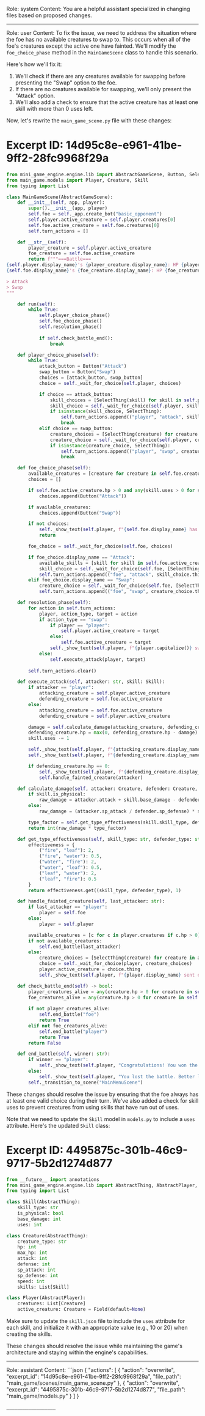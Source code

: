 Role: system
Content: You are a helpful assistant specialized in changing files based on proposed changes.
__________________
Role: user
Content: To fix the issue, we need to address the situation where the foe has no available creatures to swap to. This occurs when all of the foe's creatures except the active one have fainted. We'll modify the `foe_choice_phase` method in the `MainGameScene` class to handle this scenario.

Here's how we'll fix it:

1. We'll check if there are any creatures available for swapping before presenting the "Swap" option to the foe.
2. If there are no creatures available for swapping, we'll only present the "Attack" option.
3. We'll also add a check to ensure that the active creature has at least one skill with more than 0 uses left.

Now, let's rewrite the `main_game_scene.py` file with these changes:

# Excerpt ID: 14d95c8e-e961-41be-9ff2-28fc9968f29a
```python main_game/scenes/main_game_scene.py
from mini_game_engine.engine.lib import AbstractGameScene, Button, SelectThing
from main_game.models import Player, Creature, Skill
from typing import List

class MainGameScene(AbstractGameScene):
    def __init__(self, app, player):
        super().__init__(app, player)
        self.foe = self._app.create_bot("basic_opponent")
        self.player.active_creature = self.player.creatures[0]
        self.foe.active_creature = self.foe.creatures[0]
        self.turn_actions = []

    def __str__(self):
        player_creature = self.player.active_creature
        foe_creature = self.foe.active_creature
        return f"""===Battle===
{self.player.display_name}'s {player_creature.display_name}: HP {player_creature.hp}/{player_creature.max_hp}
{self.foe.display_name}'s {foe_creature.display_name}: HP {foe_creature.hp}/{foe_creature.max_hp}

> Attack
> Swap
"""

    def run(self):
        while True:
            self.player_choice_phase()
            self.foe_choice_phase()
            self.resolution_phase()
            
            if self.check_battle_end():
                break

    def player_choice_phase(self):
        while True:
            attack_button = Button("Attack")
            swap_button = Button("Swap")
            choices = [attack_button, swap_button]
            choice = self._wait_for_choice(self.player, choices)

            if choice == attack_button:
                skill_choices = [SelectThing(skill) for skill in self.player.active_creature.skills]
                skill_choice = self._wait_for_choice(self.player, skill_choices + [Button("Back")])
                if isinstance(skill_choice, SelectThing):
                    self.turn_actions.append(("player", "attack", skill_choice.thing))
                    break
            elif choice == swap_button:
                creature_choices = [SelectThing(creature) for creature in self.player.creatures if creature != self.player.active_creature and creature.hp > 0]
                creature_choice = self._wait_for_choice(self.player, creature_choices + [Button("Back")])
                if isinstance(creature_choice, SelectThing):
                    self.turn_actions.append(("player", "swap", creature_choice.thing))
                    break

    def foe_choice_phase(self):
        available_creatures = [creature for creature in self.foe.creatures if creature != self.foe.active_creature and creature.hp > 0]
        choices = []

        if self.foe.active_creature.hp > 0 and any(skill.uses > 0 for skill in self.foe.active_creature.skills):
            choices.append(Button("Attack"))

        if available_creatures:
            choices.append(Button("Swap"))

        if not choices:
            self._show_text(self.player, f"{self.foe.display_name} has no available actions!")
            return

        foe_choice = self._wait_for_choice(self.foe, choices)

        if foe_choice.display_name == "Attack":
            available_skills = [skill for skill in self.foe.active_creature.skills if skill.uses > 0]
            skill_choice = self._wait_for_choice(self.foe, [SelectThing(skill) for skill in available_skills])
            self.turn_actions.append(("foe", "attack", skill_choice.thing))
        elif foe_choice.display_name == "Swap":
            creature_choice = self._wait_for_choice(self.foe, [SelectThing(creature) for creature in available_creatures])
            self.turn_actions.append(("foe", "swap", creature_choice.thing))

    def resolution_phase(self):
        for action in self.turn_actions:
            player, action_type, target = action
            if action_type == "swap":
                if player == "player":
                    self.player.active_creature = target
                else:
                    self.foe.active_creature = target
                self._show_text(self.player, f"{player.capitalize()} swapped to {target.display_name}!")
            else:
                self.execute_attack(player, target)
        
        self.turn_actions.clear()

    def execute_attack(self, attacker: str, skill: Skill):
        if attacker == "player":
            attacking_creature = self.player.active_creature
            defending_creature = self.foe.active_creature
        else:
            attacking_creature = self.foe.active_creature
            defending_creature = self.player.active_creature

        damage = self.calculate_damage(attacking_creature, defending_creature, skill)
        defending_creature.hp = max(0, defending_creature.hp - damage)
        skill.uses -= 1

        self._show_text(self.player, f"{attacking_creature.display_name} used {skill.display_name}!")
        self._show_text(self.player, f"{defending_creature.display_name} took {damage} damage!")

        if defending_creature.hp == 0:
            self._show_text(self.player, f"{defending_creature.display_name} fainted!")
            self.handle_fainted_creature(attacker)

    def calculate_damage(self, attacker: Creature, defender: Creature, skill: Skill) -> int:
        if skill.is_physical:
            raw_damage = attacker.attack + skill.base_damage - defender.defense
        else:
            raw_damage = (attacker.sp_attack / defender.sp_defense) * skill.base_damage

        type_factor = self.get_type_effectiveness(skill.skill_type, defender.creature_type)
        return int(raw_damage * type_factor)

    def get_type_effectiveness(self, skill_type: str, defender_type: str) -> float:
        effectiveness = {
            ("fire", "leaf"): 2,
            ("fire", "water"): 0.5,
            ("water", "fire"): 2,
            ("water", "leaf"): 0.5,
            ("leaf", "water"): 2,
            ("leaf", "fire"): 0.5
        }
        return effectiveness.get((skill_type, defender_type), 1)

    def handle_fainted_creature(self, last_attacker: str):
        if last_attacker == "player":
            player = self.foe
        else:
            player = self.player

        available_creatures = [c for c in player.creatures if c.hp > 0]
        if not available_creatures:
            self.end_battle(last_attacker)
        else:
            creature_choices = [SelectThing(creature) for creature in available_creatures]
            choice = self._wait_for_choice(player, creature_choices)
            player.active_creature = choice.thing
            self._show_text(self.player, f"{player.display_name} sent out {player.active_creature.display_name}!")

    def check_battle_end(self) -> bool:
        player_creatures_alive = any(creature.hp > 0 for creature in self.player.creatures)
        foe_creatures_alive = any(creature.hp > 0 for creature in self.foe.creatures)
        
        if not player_creatures_alive:
            self.end_battle("foe")
            return True
        elif not foe_creatures_alive:
            self.end_battle("player")
            return True
        return False

    def end_battle(self, winner: str):
        if winner == "player":
            self._show_text(self.player, "Congratulations! You won the battle!")
        else:
            self._show_text(self.player, "You lost the battle. Better luck next time!")
        self._transition_to_scene("MainMenuScene")
```

These changes should resolve the issue by ensuring that the foe always has at least one valid choice during their turn. We've also added a check for skill uses to prevent creatures from using skills that have run out of uses.

Note that we need to update the `Skill` model in `models.py` to include a `uses` attribute. Here's the updated `Skill` class:

# Excerpt ID: 4495875c-301b-46c9-9717-5b2d1274d877
```python main_game/models.py
from __future__ import annotations
from mini_game_engine.engine.lib import AbstractThing, AbstractPlayer, Field
from typing import List

class Skill(AbstractThing):
    skill_type: str
    is_physical: bool
    base_damage: int
    uses: int

class Creature(AbstractThing):
    creature_type: str
    hp: int
    max_hp: int
    attack: int
    defense: int
    sp_attack: int
    sp_defense: int
    speed: int
    skills: List[Skill]

class Player(AbstractPlayer):
    creatures: List[Creature]
    active_creature: Creature = Field(default=None)
```

Make sure to update the `skill.json` file to include the `uses` attribute for each skill, and initialize it with an appropriate value (e.g., 10 or 20) when creating the skills.

These changes should resolve the issue while maintaining the game's architecture and staying within the engine's capabilities.
__________________
Role: assistant
Content: ```json
{
  "actions": [
    {
      "action": "overwrite",
      "excerpt_id": "14d95c8e-e961-41be-9ff2-28fc9968f29a",
      "file_path": "main_game/scenes/main_game_scene.py"
    },
    {
      "action": "overwrite",
      "excerpt_id": "4495875c-301b-46c9-9717-5b2d1274d877",
      "file_path": "main_game/models.py"
    }
  ]
}
```
__________________
